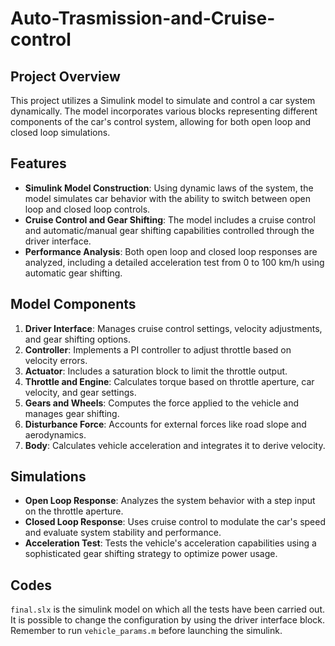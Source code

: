 # Auto-Trasmission-and-Cruise-control


## Project Overview
This project utilizes a Simulink model to simulate and control a car system dynamically. The model incorporates various blocks representing different components of the car's control system, allowing for both open loop and closed loop simulations.

## Features
- **Simulink Model Construction**: Using dynamic laws of the system, the model simulates car behavior with the ability to switch between open loop and closed loop controls.
- **Cruise Control and Gear Shifting**: The model includes a cruise control and automatic/manual gear shifting capabilities controlled through the driver interface.
- **Performance Analysis**: Both open loop and closed loop responses are analyzed, including a detailed acceleration test from 0 to 100 km/h using automatic gear shifting.

## Model Components
1. **Driver Interface**: Manages cruise control settings, velocity adjustments, and gear shifting options.
2. **Controller**: Implements a PI controller to adjust throttle based on velocity errors.
3. **Actuator**: Includes a saturation block to limit the throttle output.
4. **Throttle and Engine**: Calculates torque based on throttle aperture, car velocity, and gear settings.
5. **Gears and Wheels**: Computes the force applied to the vehicle and manages gear shifting.
6. **Disturbance Force**: Accounts for external forces like road slope and aerodynamics.
7. **Body**: Calculates vehicle acceleration and integrates it to derive velocity.

## Simulations
- **Open Loop Response**: Analyzes the system behavior with a step input on the throttle aperture.
- **Closed Loop Response**: Uses cruise control to modulate the car's speed and evaluate system stability and performance.
- **Acceleration Test**: Tests the vehicle's acceleration capabilities using a sophisticated gear shifting strategy to optimize power usage.

## Codes
`final.slx` is the simulink model on which all the tests have been carried out. It is possible to change the configuration by using the driver interface block. Remember to run `vehicle_params.m` before launching the simulink.
